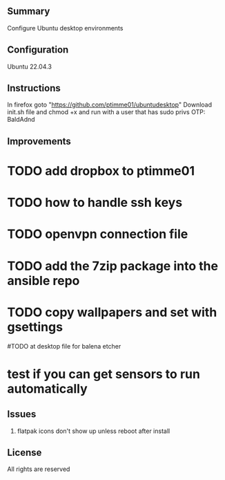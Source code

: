 Summary
------------
Configure Ubuntu desktop environments
 


Configuration
--------------
Ubuntu 22.04.3


Instructions
------------
In firefox goto "https://github.com/ptimme01/ubuntudesktop"
Download init.sh file and chmod +x and run with a user that has sudo privs
OTP: BaldAdnd




Improvements
----------------

# TODO add dropbox to ptimme01
# TODO how to handle ssh keys
# TODO openvpn connection file
# TODO add the 7zip package into the ansible repo
# TODO copy wallpapers and set with gsettings
#TODO at desktop file for balena etcher
# test if you can get sensors to run automatically
Issues
-------
1) flatpak icons don't show up unless reboot after install



License
-------
All rights are reserved